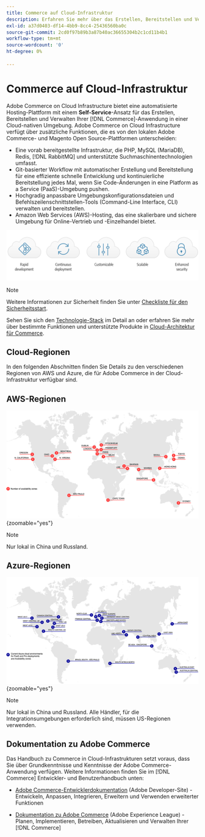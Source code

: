 ```yaml
---
title: Commerce auf Cloud-Infrastruktur
description: Erfahren Sie mehr über das Erstellen, Bereitstellen und Verwalten von Commerce in Cloud-Infrastrukturen.
exl-id: a37d0403-df14-4bb9-8cc4-25436560ba0c
source-git-commit: 2cd0f97b89b3a87b40ac36655304b2c1cd11b4b1
workflow-type: tm+mt
source-wordcount: '0'
ht-degree: 0%

---
```



# Commerce auf Cloud-Infrastruktur

Adobe Commerce on Cloud Infrastructure bietet eine automatisierte Hosting-Plattform mit einem **Self-Service**-Ansatz für das Erstellen, Bereitstellen und Verwalten Ihrer [!DNL Commerce]-Anwendung in einer Cloud-nativen Umgebung. Adobe Commerce on Cloud Infrastructure verfügt über zusätzliche Funktionen, die es von den lokalen Adobe Commerce- und Magento Open Source-Plattformen unterscheiden:

- Eine vorab bereitgestellte Infrastruktur, die PHP, MySQL (MariaDB), Redis, [!DNL RabbitMQ] und unterstützte Suchmaschinentechnologien umfasst.
- Git-basierter Workflow mit automatischer Erstellung und Bereitstellung für eine effiziente schnelle Entwicklung und kontinuierliche Bereitstellung jedes Mal, wenn Sie Code-Änderungen in eine Platform as a Service (PaaS)-Umgebung pushen.
- Hochgradig anpassbare Umgebungskonfigurationsdateien und Befehlszeilenschnittstellen-Tools (Command-Line Interface, CLI) verwalten und bereitstellen.
- Amazon Web Services (AWS)-Hosting, das eine skalierbare und sichere Umgebung für Online-Vertrieb und -Einzelhandel bietet.

![Cloud-Vorteile](../assets/CloudBenefits.svg)

>[!NOTE]
>
>Weitere Informationen zur Sicherheit finden Sie unter [Checkliste für den Sicherheitsstart](https://experienceleague.adobe.com/en/docs/commerce-on-cloud/user-guide/launch/checklist#security-configuration).

Sehen Sie sich den [Technologie-Stack](architecture/tech-stack.md) im Detail an oder erfahren Sie mehr über bestimmte Funktionen und unterstützte Produkte in [Cloud-Architektur für Commerce](architecture/cloud-architecture.md).

<div id="recs-overview-body-1"></div>
<div id="recs-overview-body-2"></div>
<div id="recs-overview-body-3"></div>
<div id="recs-overview-body-4"></div>
<div id="recs-overview-body-5"></div>
<div id="recs-overview-body-6"></div>

## Cloud-Regionen

In den folgenden Abschnitten finden Sie Details zu den verschiedenen Regionen von AWS und Azure, die für Adobe Commerce in der Cloud-Infrastruktur verfügbar sind.

## AWS-Regionen

![Abbildung mit AWS-Regionen](../assets/aws-regions.svg){zoomable="yes"}

>[!NOTE]
>
> Nur lokal in China und Russland.

## Azure-Regionen

![Diagramm mit Azure-Regionen](../assets/azure-regions.svg){zoomable="yes"}

>[!NOTE]
>
> Nur lokal in China und Russland. Alle Händler, für die Integrationsumgebungen erforderlich sind, müssen US-Regionen verwenden.

## Dokumentation zu Adobe Commerce

Das Handbuch zu Commerce in Cloud-Infrastrukturen setzt voraus, dass Sie über Grundkenntnisse und Kenntnisse der Adobe Commerce-Anwendung verfügen. Weitere Informationen finden Sie im [!DNL Commerce] Entwickler- und Benutzerhandbuch unten:

- [Adobe Commerce-Entwicklerdokumentation](https://developer.adobe.com/commerce/docs/) (Adobe Developer-Site) - Entwickeln, Anpassen, Integrieren, Erweitern und Verwenden erweiterter Funktionen

- [Dokumentation zu Adobe Commerce](https://experienceleague.adobe.com/docs/commerce.html) (Adobe Experience League) - Planen, Implementieren, Betreiben, Aktualisieren und Verwalten Ihrer [!DNL Commerce]
